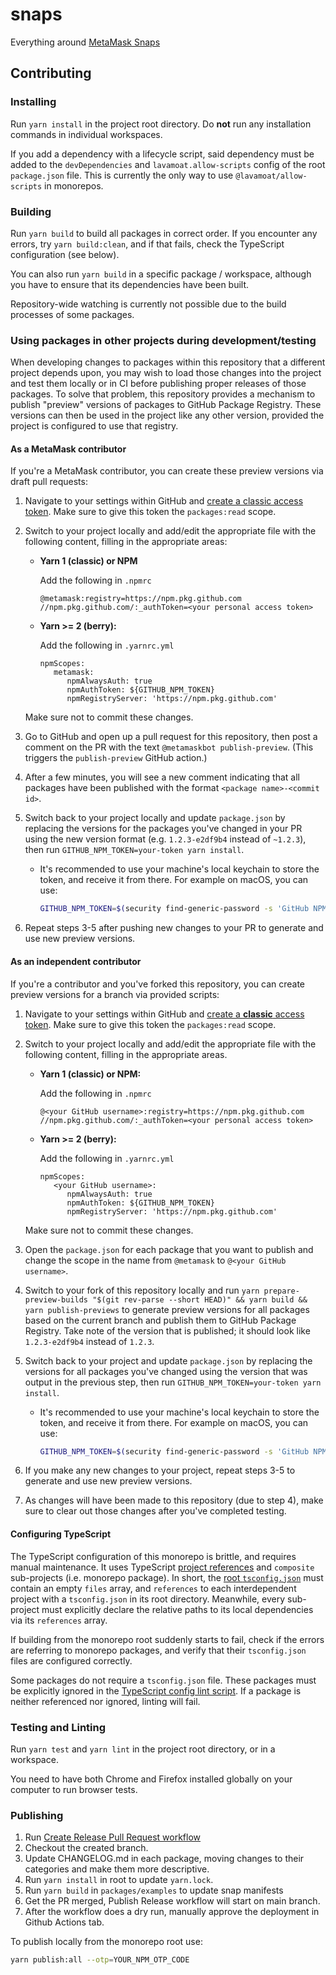 # snaps

Everything around [MetaMask Snaps](https://metamask.io/snaps/)

## Contributing

### Installing

Run `yarn install` in the project root directory.
Do **not** run any installation commands in individual workspaces.

If you add a dependency with a lifecycle script, said dependency must be added to the `devDependencies` and `lavamoat.allow-scripts` config of the root `package.json` file.
This is currently the only way to use `@lavamoat/allow-scripts` in monorepos.

### Building

Run `yarn build` to build all packages in correct order.
If you encounter any errors, try `yarn build:clean`, and if that fails, check the TypeScript configuration (see below).

You can also run `yarn build` in a specific package / workspace, although you have to ensure that its dependencies have been built.

Repository-wide watching is currently not possible due to the build processes of some packages.

### Using packages in other projects during development/testing

When developing changes to packages within this repository that a different project depends upon, you may wish to load those changes into the project and test them locally or in CI before publishing proper releases of those packages. To solve that problem, this repository provides a mechanism to publish "preview" versions of packages to GitHub Package Registry. These versions can then be used in the project like any other version, provided the project is configured to use that registry.

#### As a MetaMask contributor

If you're a MetaMask contributor, you can create these preview versions via draft pull requests:

1. Navigate to your settings within GitHub and [create a classic access token](https://docs.github.com/en/authentication/keeping-your-account-and-data-secure/creating-a-personal-access-token#creating-a-personal-access-token-classic). Make sure to give this token the `packages:read` scope.
2. Switch to your project locally and add/edit the appropriate file with the following content, filling in the appropriate areas:

   - **Yarn 1 (classic) or NPM**

     Add the following in `.npmrc`

     ```
     @metamask:registry=https://npm.pkg.github.com
     //npm.pkg.github.com/:_authToken=<your personal access token>
     ```

   - **Yarn >= 2 (berry):**

     Add the following in `.yarnrc.yml`

     ```
     npmScopes:
        metamask:
           npmAlwaysAuth: true
           npmAuthToken: ${GITHUB_NPM_TOKEN}
           npmRegistryServer: 'https://npm.pkg.github.com'
     ```

   Make sure not to commit these changes.

3. Go to GitHub and open up a pull request for this repository, then post a comment on the PR with the text `@metamaskbot publish-preview`. (This triggers the `publish-preview` GitHub action.)
4. After a few minutes, you will see a new comment indicating that all packages have been published with the format `<package name>-<commit id>`.
5. Switch back to your project locally and update `package.json` by
   replacing the versions for the packages you've changed in your PR using
   the new version format (e.g. `1.2.3-e2df9b4` instead of `~1.2.3`), then
   run `GITHUB_NPM_TOKEN=your-token yarn install`.

   - It's recommended to use your machine's local keychain to store the
     token, and receive it from there. For example on macOS, you can use:
     ```bash
     GITHUB_NPM_TOKEN=$(security find-generic-password -s 'GitHub NPM Token' -w) yarn install
     ```

6. Repeat steps 3-5 after pushing new changes to your PR to generate and use new preview versions.

#### As an independent contributor

If you're a contributor and you've forked this repository, you can create preview versions for a branch via provided scripts:

1. Navigate to your settings within GitHub and [create a **classic** access token](https://docs.github.com/en/authentication/keeping-your-account-and-data-secure/creating-a-personal-access-token#creating-a-personal-access-token-classic). Make sure to give this token the `packages:read` scope.
2. Switch to your project locally and add/edit the appropriate file with the following content, filling in the appropriate areas.

   - **Yarn 1 (classic) or NPM:**

     Add the following in `.npmrc`

     ```
     @<your GitHub username>:registry=https://npm.pkg.github.com
     //npm.pkg.github.com/:_authToken=<your personal access token>
     ```

   - **Yarn >= 2 (berry):**

     Add the following in `.yarnrc.yml`

     ```
     npmScopes:
        <your GitHub username>:
           npmAlwaysAuth: true
           npmAuthToken: ${GITHUB_NPM_TOKEN}
           npmRegistryServer: 'https://npm.pkg.github.com'
     ```

   Make sure not to commit these changes.

3. Open the `package.json` for each package that you want to publish and change the scope in the name from `@metamask` to `@<your GitHub username>`.
4. Switch to your fork of this repository locally and run `yarn prepare-preview-builds "$(git rev-parse --short HEAD)" && yarn build && yarn publish-previews` to generate preview versions for all packages based on the current branch and publish them to GitHub Package Registry. Take note of the version that is published; it should look like `1.2.3-e2df9b4` instead of `1.2.3`.
5. Switch back to your project and update `package.json` by replacing the
   versions for all packages you've changed using the version that was
   output in the previous step, then run `GITHUB_NPM_TOKEN=your-token yarn install`.

   - It's recommended to use your machine's local keychain to store the
     token, and receive it from there. For example on macOS, you can use:
     ```bash
     GITHUB_NPM_TOKEN=$(security find-generic-password -s 'GitHub NPM Token' -w) yarn install
     ```

6. If you make any new changes to your project, repeat steps 3-5 to generate and use new preview versions.
7. As changes will have been made to this repository (due to step 4), make sure to clear out those changes after you've completed testing.

#### Configuring TypeScript

The TypeScript configuration of this monorepo is brittle, and requires manual maintenance.
It uses TypeScript [project references](https://www.typescriptlang.org/docs/handbook/project-references.html) and `composite` sub-projects (i.e. monorepo package).
In short, the [root `tsconfig.json`](./tsconfig.json) must contain an empty `files` array, and `references` to each interdependent project with a `tsconfig.json` in its root directory.
Meanwhile, every sub-project must explicitly declare the relative paths to its local dependencies via its `references` array.

If building from the monorepo root suddenly starts to fail, check if the errors are referring to monorepo packages, and verify that their `tsconfig.json` files are configured correctly.

Some packages do not require a `tsconfig.json` file.
These packages must be explicitly ignored in the [TypeScript config lint script](./scripts/verify-tsconfig.mjs).
If a package is neither referenced nor ignored, linting will fail.

### Testing and Linting

Run `yarn test` and `yarn lint` in the project root directory, or in a workspace.

You need to have both Chrome and Firefox installed globally on your computer to run browser tests.

### Publishing

1. Run [Create Release Pull Request workflow](https://github.com/MetaMask/snaps-monorepo/actions/workflows/create-release-pr.yml)
2. Checkout the created branch.
3. Update CHANGELOG.md in each package, moving changes to their categories and make them more descriptive.
4. Run `yarn install` in root to update `yarn.lock`.
5. Run `yarn build` in `packages/examples` to update snap manifests
6. Get the PR merged, Publish Release workflow will start on main branch.
7. After the workflow does a dry run, manually approve the deployment in Github Actions tab.

To publish locally from the monorepo root use:

```sh
yarn publish:all --otp=YOUR_NPM_OTP_CODE
```
